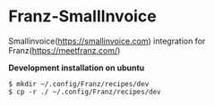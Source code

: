 # Franz-SmallInvoice
Smallinvoice(https://smallinvoice.com) integration for Franz(https://meetfranz.com/)


**Development installation on ubuntu**
```
$ mkdir ~/.config/Franz/recipes/dev
$ cp -r ./ ~/.config/Franz/recipes/dev
```